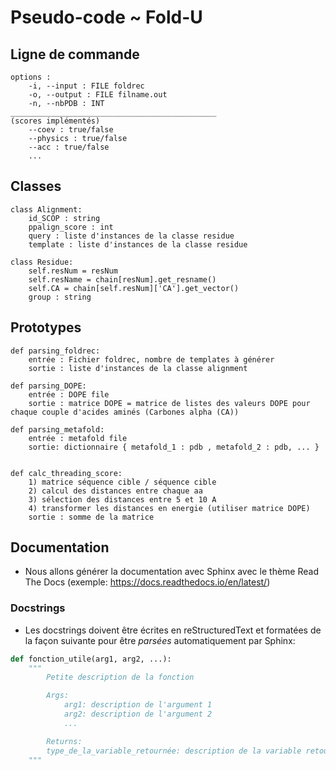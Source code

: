 
# Pseudo-code ~ Fold-U

## Ligne de commande
```
options :
	-i, --input : FILE foldrec
	-o, --output : FILE filname.out
	-n, --nbPDB : INT
______________________________________________
(scores implémentés)
	--coev : true/false
	--physics : true/false
	--acc : true/false
	...
```

## Classes
```
class Alignment:
	id_SCOP : string
	ppalign_score : int
	query : liste d'instances de la classe residue
	template : liste d'instances de la classe residue

class Residue:
	self.resNum = resNum
	self.resName = chain[resNum].get_resname()
	self.CA = chain[self.resNum]['CA'].get_vector()
	group : string
```

## Prototypes
```
def parsing_foldrec:
	entrée : Fichier foldrec, nombre de templates à générer
	sortie : liste d'instances de la classe alignment

def parsing_DOPE:
	entrée : DOPE file
	sortie : matrice DOPE = matrice de listes des valeurs DOPE pour chaque couple d'acides aminés (Carbones alpha (CA))

def parsing_metafold:
	entrée : metafold file
	sortie: dictionnaire { metafold_1 : pdb , metafold_2 : pdb, ... }


def calc_threading_score:
	1) matrice séquence cible / séquence cible
	2) calcul des distances entre chaque aa
	3) sélection des distances entre 5 et 10 A
	4) transformer les distances en energie (utiliser matrice DOPE)
	sortie : somme de la matrice

```

## Documentation

* Nous allons générer la documentation avec Sphinx avec le thème Read The Docs (exemple: https://docs.readthedocs.io/en/latest/)


### Docstrings


* Les docstrings doivent être écrites en reStructuredText et formatées de la façon suivante pour être *parsées* automatiquement par Sphinx:
```python
def fonction_utile(arg1, arg2, ...):
    """
        Petite description de la fonction

        Args:
    	    arg1: description de l'argument 1
    	    arg2: description de l'argument 2
    	    ...

        Returns:
	    type_de_la_variable_retournée: description de la variable retournée
    """
```
